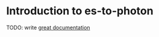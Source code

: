 # Introduction to es-to-photon

TODO: write [great documentation](http://jacobian.org/writing/what-to-write/)
